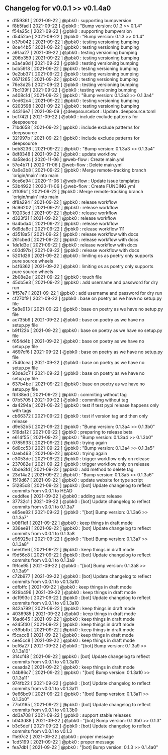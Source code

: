 ## Changelog for v0.0.1 >> v0.1.4a0

+ d15936f [ 2021-09-22 ] @pbk0 : supporting bumpversion
+ f8b5fad [ 2021-09-22 ] @pbk0 : "Bump version: 0.1.3 >> 0.1.4"
+ f54a25c [ 2021-09-22 ] @pbk0 : supporting bumpversion
+ d5452ae [ 2021-09-22 ] @pbk0 : "Bump version: 0.1.3 >> 0.1.4"
+ b37b042 [ 2021-09-22 ] @pbk0 : testing versioning bumping
+ 8ce44b5 [ 2021-09-22 ] @pbk0 : testing versioning bumping
+ a91aa27 [ 2021-09-22 ] @pbk0 : testing versioning bumping
+ 206b359 [ 2021-09-22 ] @pbk0 : testing versioning bumping
+ a3a4a8d [ 2021-09-22 ] @pbk0 : testing versioning bumping
+ bcb5918 [ 2021-09-22 ] @pbk0 : testing versioning bumping
+ 9e2bb37 [ 2021-09-22 ] @pbk0 : testing versioning bumping
+ 0671265 [ 2021-09-22 ] @pbk0 : testing versioning bumping
+ 76e3d25 [ 2021-09-22 ] @pbk0 : testing versioning bumping
+ 7bc139f [ 2021-09-22 ] @pbk0 : testing versioning bumping
+ a408c1d [ 2021-09-22 ] @pbk0 : "Bump version: 0.1.3a3 >> 0.1.3a4"
+ 0ed62c4 [ 2021-09-22 ] @pbk0 : testing versioning bumping
+ 6203598 [ 2021-09-22 ] @pbk0 : testing versioning bumping
+ 44316e7 [ 2021-08-09 ] @deepsourcebot : Update .deepsource.toml
+ bcf742f [ 2021-09-22 ] @pbk0 : include exclude patterns for deepsource
+ 71bd658 [ 2021-09-22 ] @pbk0 : include exclude patterns for deepsource
+ 321997b [ 2021-09-22 ] @pbk0 : include exclude patterns for deepsource
+ beb8236 [ 2021-09-22 ] @pbk0 : "Bump version: 0.1.3a3 >> 0.1.3a4"
+ 8df8348 [ 2021-09-22 ] @pbk0 : update workflow
+ 4a58edc [ 2020-11-06 ] @web-flow : Create main.yml
+ 57e4b7f [ 2020-11-06 ] @web-flow : Delete main.yml
+ 0a6e3b8 [ 2021-09-22 ] @pbk0 : Merge remote-tracking branch 'origin/main' into main
+ 8ce6e94 [ 2020-11-06 ] @web-flow : Update issue templates
+ 53b4922 [ 2020-11-06 ] @web-flow : Create FUNDING.yml
+ 2ff09bf [ 2021-09-22 ] @pbk0 : Merge remote-tracking branch 'origin/main' into main
+ df8a294 [ 2021-09-22 ] @pbk0 : release workflow
+ 9c96202 [ 2021-09-22 ] @pbk0 : release workflow
+ 19203cd [ 2021-09-22 ] @pbk0 : release workflow
+ d323f21 [ 2021-09-22 ] @pbk0 : release workflow
+ 6a4bda4 [ 2021-09-22 ] @pbk0 : release workflow
+ 6d9da8c [ 2021-09-22 ] @pbk0 : release workflow 111
+ d3518a5 [ 2021-09-22 ] @pbk0 : release workflow with docs
+ 261cbed [ 2021-09-22 ] @pbk0 : release workflow with docs
+ 1de1d3e [ 2021-09-22 ] @pbk0 : release workflow with docs
+ c03d97b [ 2021-09-22 ] @pbk0 : release workflow with docs
+ 5201d26 [ 2021-09-22 ] @pbk0 : limiting os as poetry only supports pure source wheels
+ b4f6362 [ 2021-09-22 ] @pbk0 : limiting os as poetry only supports pure source wheels
+ 2b08e2e [ 2021-09-22 ] @pbk0 : touch file
+ 45db5e3 [ 2021-09-22 ] @pbk0 : add username and password for dry run
+ 1ff57e7 [ 2021-09-22 ] @pbk0 : add username and password for dry run
+ cf270f9 [ 2021-09-22 ] @pbk0 : base on poetry as we have no setup.py file
+ 5a8e913 [ 2021-09-22 ] @pbk0 : base on poetry as we have no setup.py file
+ ac735b9 [ 2021-09-22 ] @pbk0 : base on poetry as we have no setup.py file
+ b9f122b [ 2021-09-22 ] @pbk0 : base on poetry as we have no setup.py file
+ f654d4b [ 2021-09-22 ] @pbk0 : base on poetry as we have no setup.py file
+ 4697cf6 [ 2021-09-22 ] @pbk0 : base on poetry as we have no setup.py file
+ 7540cea [ 2021-09-22 ] @pbk0 : base on poetry as we have no setup.py file
+ 93de3c7 [ 2021-09-22 ] @pbk0 : base on poetry as we have no setup.py file
+ 637b4be [ 2021-09-22 ] @pbk0 : base on poetry as we have no setup.py file
+ fb138ed [ 2021-09-22 ] @pbk0 : commiting without tag
+ 07b5705 [ 2021-09-22 ] @pbk0 : commiting without tag
+ da4294a [ 2021-09-22 ] @pbk0 : test if test pypi release happens only with tags
+ cb66372 [ 2021-09-22 ] @pbk0 : test if version tag and then only release
+ d9e52b5 [ 2021-09-22 ] @pbk0 : "Bump version: 0.1.3a4 >> 0.1.3b0"
+ 519da12 [ 2021-09-22 ] @pbk0 : preparing to release beta
+ e614f55 [ 2021-09-22 ] @pbk0 : "Bump version: 0.1.3a4 >> 0.1.3b0"
+ 0785933 [ 2021-09-22 ] @pbk0 : trying again
+ 6d0cc53 [ 2021-09-22 ] @pbk0 : "Bump version: 0.1.3a4 >> 0.1.3a5"
+ 0aeb463 [ 2021-09-22 ] @pbk0 : trying again
+ c3053de [ 2021-09-22 ] @pbk0 : trigger workflow only on release
+ 237082e [ 2021-09-22 ] @pbk0 : trigger workflow only on release
+ 0bde3fd [ 2021-09-22 ] @pbk0 : add method to delete tag
+ 23d14a2 [ 2021-09-22 ] @pbk0 : "Bump version: 0.1.3a5 >> 0.1.3a6"
+ 1519d67 [ 2021-09-22 ] @pbk0 : update website for type script
+ 51285c8 [ 2021-09-22 ] @pbk0 : [bot] Update changelog to reflect commits from v0.0.1 to HEAD
+ ceddfee [ 2021-09-22 ] @pbk0 : adding auto release
+ 37732c1 [ 2021-09-22 ] @pbk0 : [bot] Update changelog to reflect commits from v0.0.1 to 0.1.3a7
+ e85ee82 [ 2021-09-22 ] @pbk0 : "[bot] Bump version: 0.1.3a6 >> 0.1.3a7"
+ b08f1df [ 2021-09-22 ] @pbk0 : keep things in draft mode
+ 336ee91 [ 2021-09-22 ] @pbk0 : [bot] Update changelog to reflect commits from v0.0.1 to 0.1.3a8
+ e95925e [ 2021-09-22 ] @pbk0 : "[bot] Bump version: 0.1.3a7 >> 0.1.3a8"
+ bee01e6 [ 2021-09-22 ] @pbk0 : keep things in draft mode
+ f9d56c8 [ 2021-09-22 ] @pbk0 : [bot] Update changelog to reflect commits from v0.0.1 to 0.1.3a9
+ f9fce95 [ 2021-09-22 ] @pbk0 : "[bot] Bump version: 0.1.3a8 >> 0.1.3a9"
+ c72b977 [ 2021-09-22 ] @pbk0 : [bot] Update changelog to reflect commits from v0.0.1 to v0.1.3a10
+ cdfbffc [ 2021-09-22 ] @pbk0 : keep things in draft mode
+ 929b496 [ 2021-09-22 ] @pbk0 : keep things in draft mode
+ dc1993c [ 2021-09-22 ] @pbk0 : [bot] Update changelog to reflect commits from v0.0.1 to v0.1.3a10
+ 842a799 [ 2021-09-22 ] @pbk0 : keep things in draft mode
+ 4036985 [ 2021-09-22 ] @pbk0 : keep things in draft mode
+ 16ad645 [ 2021-09-22 ] @pbk0 : keep things in draft mode
+ e245f40 [ 2021-09-22 ] @pbk0 : keep things in draft mode
+ e39bbfb [ 2021-09-22 ] @pbk0 : keep things in draft mode
+ f5cacc8 [ 2021-09-22 ] @pbk0 : keep things in draft mode
+ cee5cc8 [ 2021-09-22 ] @pbk0 : keep things in draft mode
+ bcf6a27 [ 2021-09-22 ] @pbk0 : "[bot] Bump version: 0.1.3a9 >> 0.1.3a10"
+ 314cf48 [ 2021-09-22 ] @pbk0 : [bot] Update changelog to reflect commits from v0.0.1 to v0.1.3a10
+ ceaada2 [ 2021-09-22 ] @pbk0 : keep things in draft mode
+ 04b86c7 [ 2021-09-22 ] @pbk0 : "[bot] Bump version: 0.1.3a10 >> 0.1.3a11"
+ 974fb22 [ 2021-09-22 ] @pbk0 : [bot] Update changelog to reflect commits from v0.0.1 to v0.1.3a11
+ 9e66bc9 [ 2021-09-22 ] @pbk0 : "[bot] Bump version: 0.1.3a11 >> 0.1.3b0"
+ 77b0165 [ 2021-09-22 ] @pbk0 : [bot] Update changelog to reflect commits from v0.0.1 to v0.1.3b0
+ dd3a708 [ 2021-09-22 ] @pbk0 : support stable releases
+ b043d88 [ 2021-09-22 ] @pbk0 : "[bot] Bump version: 0.1.3b0 >> 0.1.3"
+ b3c5def [ 2021-09-22 ] @pbk0 : [bot] Update changelog to reflect commits from v0.0.1 to v0.1.3
+ f1e97c2 [ 2021-09-22 ] @pbk0 : proper message
+ 1cd5199 [ 2021-09-22 ] @pbk0 : proper message
+ fea7db1 [ 2021-09-22 ] @pbk0 : "[bot] Bump version: 0.1.3 >> 0.1.4a0"